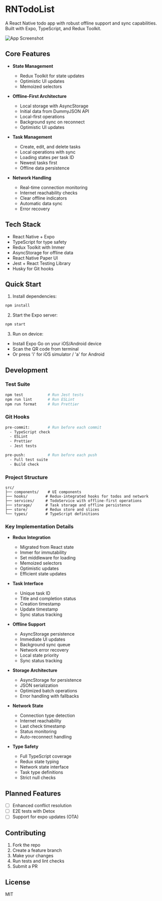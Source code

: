# RNTodoList

A React Native todo app with robust offline support and sync capabilities. Built with Expo, TypeScript, and Redux Toolkit.

![
  App Screenshot
](image-2.png)

## Core Features

- **State Management**

  - Redux Toolkit for state updates
  - Optimistic UI updates
  - Memoized selectors

- **Offline-First Architecture**

  - Local storage with AsyncStorage
  - Initial data from DummyJSON API
  - Local-first operations
  - Background sync on reconnect
  - Optimistic UI updates

- **Task Management**

  - Create, edit, and delete tasks
  - Local operations with sync
  - Loading states per task ID
  - Newest tasks first
  - Offline data persistence

- **Network Handling**
  - Real-time connection monitoring
  - Internet reachability checks
  - Clear offline indicators
  - Automatic data sync
  - Error recovery

## Tech Stack

- React Native + Expo
- TypeScript for type safety
- Redux Toolkit with Immer
- AsyncStorage for offline data
- React Native Paper UI
- Jest + React Testing Library
- Husky for Git hooks

## Quick Start

1. Install dependencies:

```bash
npm install
```

2. Start the Expo server:

```bash
npm start
```

3. Run on device:

- Install Expo Go on your iOS/Android device
- Scan the QR code from terminal
- Or press 'i' for iOS simulator / 'a' for Android

## Development

### Test Suite

```bash
npm test           # Run Jest tests
npm run lint       # Run ESLint
npm run format     # Run Prettier
```

### Git Hooks

```bash
pre-commit:        # Run before each commit
  - TypeScript check
  - ESLint
  - Prettier
  - Jest tests

pre-push:          # Run before each push
  - Full test suite
  - Build check
```

### Project Structure

```
src/
├── components/    # UI components
├── hooks/        # Redux-integrated hooks for todos and network
├── services/     # TodoService with offline-first operations
├── storage/      # Task storage and offline persistence
├── store/        # Redux store and slices
└── types/        # TypeScript definitions
```

### Key Implementation Details

- **Redux Integration**

  - Migrated from React state
  - Immer for immutability
  - Set middleware for loading
  - Memoized selectors
  - Optimistic updates
  - Efficient state updates

- **Task Interface**

  - Unique task ID
  - Title and completion status
  - Creation timestamp
  - Update timestamp
  - Sync status tracking

- **Offline Support**

  - AsyncStorage persistence
  - Immediate UI updates
  - Background sync queue
  - Network error recovery
  - Local state priority
  - Sync status tracking

- **Storage Architecture**

  - AsyncStorage for persistence
  - JSON serialization
  - Optimized batch operations
  - Error handling with fallbacks

- **Network State**

  - Connection type detection
  - Internet reachability
  - Last check timestamp
  - Status monitoring
  - Auto-reconnect handling

- **Type Safety**
  - Full TypeScript coverage
  - Redux state typing
  - Network state interface
  - Task type definitions
  - Strict null checks

## Planned Features

- [ ] Enhanced conflict resolution
- [ ] E2E tests with Detox
- [ ] Support for expo updates (OTA)

## Contributing

1. Fork the repo
2. Create a feature branch
3. Make your changes
4. Run tests and lint checks
5. Submit a PR

## License

MIT
